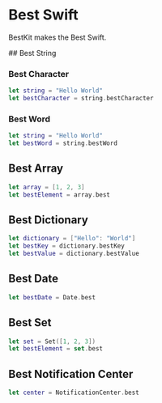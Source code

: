 # Best Swift

BestKit makes the Best Swift.

## Best String

### Best Character

```swift
let string = "Hello World"
let bestCharacter = string.bestCharacter
```

### Best Word

```swift
let string = "Hello World"
let bestWord = string.bestWord
```

## Best Array

```swift
let array = [1, 2, 3]
let bestElement = array.best
```

## Best Dictionary

```swift
let dictionary = ["Hello": "World"]
let bestKey = dictionary.bestKey
let bestValue = dictionary.bestValue
```

## Best Date

```swift
let bestDate = Date.best
```

## Best Set

```swift
let set = Set([1, 2, 3])
let bestElement = set.best
```

## Best Notification Center

```swift
let center = NotificationCenter.best
```
